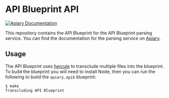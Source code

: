 # API Blueprint API

[![Apiary Documentation](https://img.shields.io/badge/Apiary-Documented-blue.svg)](http://docs.apiblueprintapi.apiary.io/)

This repository contains the API Blueprint for the API Blueprint parsing service.
You can find the documentation for the parsing service on
[Apiary](http://docs.apiblueprintapi.apiary.io/).

## Usage

The API Blueprint uses [hercule](https://github.com/jamesramsay/hercule) to
transclude multiple files into the blueprint. To build the blueprint you
will need to install Node, then you can run the following to build the
`apiary.apib` blueprint:

```shell
$ make
Transcluding API Blueprint
```
